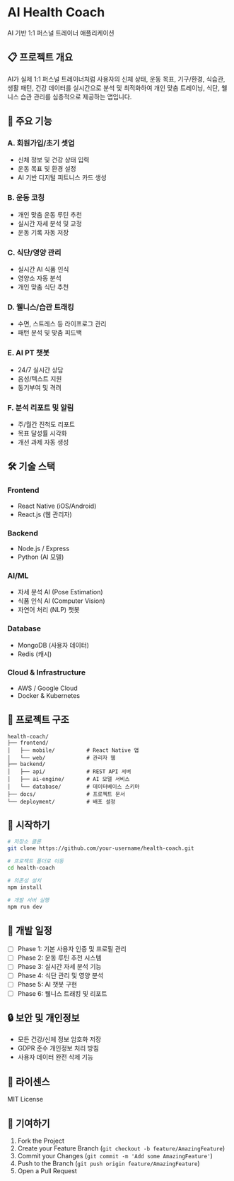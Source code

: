 # AI Health Coach

AI 기반 1:1 퍼스널 트레이너 애플리케이션

## 📋 프로젝트 개요

AI가 실제 1:1 퍼스널 트레이너처럼 사용자의 신체 상태, 운동 목표, 기구/환경, 식습관, 생활 패턴, 건강 데이터를 실시간으로 분석 및 최적화하여 개인 맞춤 트레이닝, 식단, 웰니스 습관 관리를 심층적으로 제공하는 앱입니다.

## 🎯 주요 기능

### A. 회원가입/초기 셋업
- 신체 정보 및 건강 상태 입력
- 운동 목표 및 환경 설정
- AI 기반 디지털 피트니스 카드 생성

### B. 운동 코칭
- 개인 맞춤 운동 루틴 추천
- 실시간 자세 분석 및 교정
- 운동 기록 자동 저장

### C. 식단/영양 관리
- 실시간 AI 식품 인식
- 영양소 자동 분석
- 개인 맞춤 식단 추천

### D. 웰니스/습관 트래킹
- 수면, 스트레스 등 라이프로그 관리
- 패턴 분석 및 맞춤 피드백

### E. AI PT 챗봇
- 24/7 실시간 상담
- 음성/텍스트 지원
- 동기부여 및 격려

### F. 분석 리포트 및 알림
- 주/월간 진척도 리포트
- 목표 달성률 시각화
- 개선 과제 자동 생성

## 🛠 기술 스택

### Frontend
- React Native (iOS/Android)
- React.js (웹 관리자)

### Backend
- Node.js / Express
- Python (AI 모델)

### AI/ML
- 자세 분석 AI (Pose Estimation)
- 식품 인식 AI (Computer Vision)
- 자연어 처리 (NLP) 챗봇

### Database
- MongoDB (사용자 데이터)
- Redis (캐시)

### Cloud & Infrastructure
- AWS / Google Cloud
- Docker & Kubernetes

## 📁 프로젝트 구조

```
health-coach/
├── frontend/
│   ├── mobile/          # React Native 앱
│   └── web/             # 관리자 웹
├── backend/
│   ├── api/             # REST API 서버
│   ├── ai-engine/       # AI 모델 서비스
│   └── database/        # 데이터베이스 스키마
├── docs/                # 프로젝트 문서
└── deployment/          # 배포 설정
```

## 🚀 시작하기

```bash
# 저장소 클론
git clone https://github.com/your-username/health-coach.git

# 프로젝트 폴더로 이동
cd health-coach

# 의존성 설치
npm install

# 개발 서버 실행
npm run dev
```

## 📝 개발 일정

- [ ] Phase 1: 기본 사용자 인증 및 프로필 관리
- [ ] Phase 2: 운동 루틴 추천 시스템
- [ ] Phase 3: 실시간 자세 분석 기능
- [ ] Phase 4: 식단 관리 및 영양 분석
- [ ] Phase 5: AI 챗봇 구현
- [ ] Phase 6: 웰니스 트래킹 및 리포트

## 🔒 보안 및 개인정보

- 모든 건강/신체 정보 암호화 저장
- GDPR 준수 개인정보 처리 방침
- 사용자 데이터 완전 삭제 기능

## 📄 라이센스

MIT License

## 🤝 기여하기

1. Fork the Project
2. Create your Feature Branch (`git checkout -b feature/AmazingFeature`)
3. Commit your Changes (`git commit -m 'Add some AmazingFeature'`)
4. Push to the Branch (`git push origin feature/AmazingFeature`)
5. Open a Pull Request